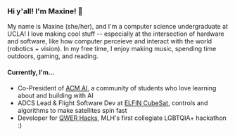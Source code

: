 ### Hi y'all! I'm Maxine! 👋

My name is Maxine (she/her), and I'm a computer science undergraduate at UCLA! I love making cool stuff -- especially at the intersection of hardware and software, like how computer perceieve and interact with the world (robotics + vision). In my free time, I enjoy making music, spending time outdoors, gaming, and reading.


#### Currently, I'm...
  - Co-President of [ACM AI](https://www.uclaacm.com/), a community of students who love learning about and building with AI 
  - ADCS Lead & Flight Software Dev at [ELFIN CubeSat](https://elfin.igpp.ucla.edu/), controls and algorithms to make satellites spin fast
  - Developer for [QWER Hacks](https://www.qwerhacks.com/), MLH's first collegiate LGBTQIA+ hackathon :)

